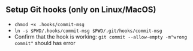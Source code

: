 ## Setup Git hooks (only on Linux/MacOS)
* `chmod +x .hooks/commit-msg`
* `ln -s $PWD/.hooks/commit-msg $PWD/.git/hooks/commit-msg`
* Confirm that the hook is working: `git commit --allow-empty -m"wrong commit"` should has error
